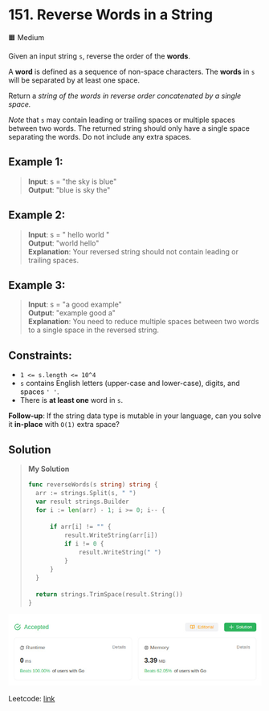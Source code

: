 # 151. Reverse Words in a String
🟧 Medium

Given an input string `s`, reverse the order of the **words**.

A **word** is defined as a sequence of non-space characters. The **words** in `s` will be separated by at least one space.

Return a *string of the words in reverse order concatenated by a single space.*

*Note* that `s` may contain leading or trailing spaces or multiple spaces between two words. The returned string should only have a single space separating the words. Do not include any extra spaces.

 

## Example 1:
> **Input**: s = "the sky is blue" \
> **Output**: "blue is sky the"

## Example 2:
> **Input**: s = "  hello world  " \
> **Output**: "world hello" \
> **Explanation**: Your reversed string should not contain leading or trailing spaces.

## Example 3:
> **Input**: s = "a good   example" \
> **Output**: "example good a" \
> **Explanation**: You need to reduce multiple spaces between two words to a single space in the reversed string.

## Constraints:
* `1 <= s.length <= 10^4`
* `s` contains English letters (upper-case and lower-case), digits, and spaces `' '`.
* There is **at least one** word in `s`.

**Follow-up**: If the string data type is mutable in your language, can you solve it **in-place** with `O(1)` extra space?

## Solution
> **My Solution**
> ```go
> func reverseWords(s string) string {
> 	arr := strings.Split(s, " ")
> 	var result strings.Builder
> 	for i := len(arr) - 1; i >= 0; i-- {
> 
> 		if arr[i] != "" {
> 			result.WriteString(arr[i])
> 			if i != 0 {
> 				result.WriteString(" ")
> 			}
> 		}
> 	}
> 
> 	return strings.TrimSpace(result.String())
> }
> ```

![result](151.png)

Leetcode: [link](https://leetcode.com/problems/reverse-words-in-a-string/description/)